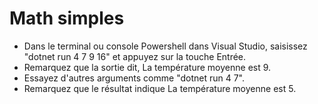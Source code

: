 ﻿# Math simples
 
- Dans le terminal ou console Powershell dans Visual Studio, saisissez "dotnet run 4 7 9 16" et appuyez sur la touche Entrée.
- Remarquez que la sortie dit, La température moyenne est 9.
- Essayez d'autres arguments comme "dotnet run 4 7".
- Remarquez que le résultat indique La température moyenne est 5.
